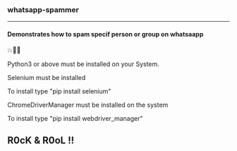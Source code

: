 ### whatsapp-spammer
 -----------------------------------------------------------
#### Demonstrates how to spam specif person or group on whatsaapp
 
 💥🤖🤫
 
 Python3 or above must be installed on your System.
 
 Selenium must be installed
 
 To install type "pip install selenium"
 
 ChromeDriverManager must be installed on the system
 
 To install type "pip install webdriver_manager"
 
 R0cK & R0oL !!
 -----------------------------------------------------------
